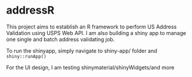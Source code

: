 # addressR

This project aims to establish an R framework to perform US Address Validation using USPS Web API. I am also building a shiny app to manage one single and batch address validating job.

To run the shinyapp, simply navigate to shiny-app/ folder and `shiny::runApp()`

For the UI design, I am testing shinymaterial/shinyWidgets/and more
